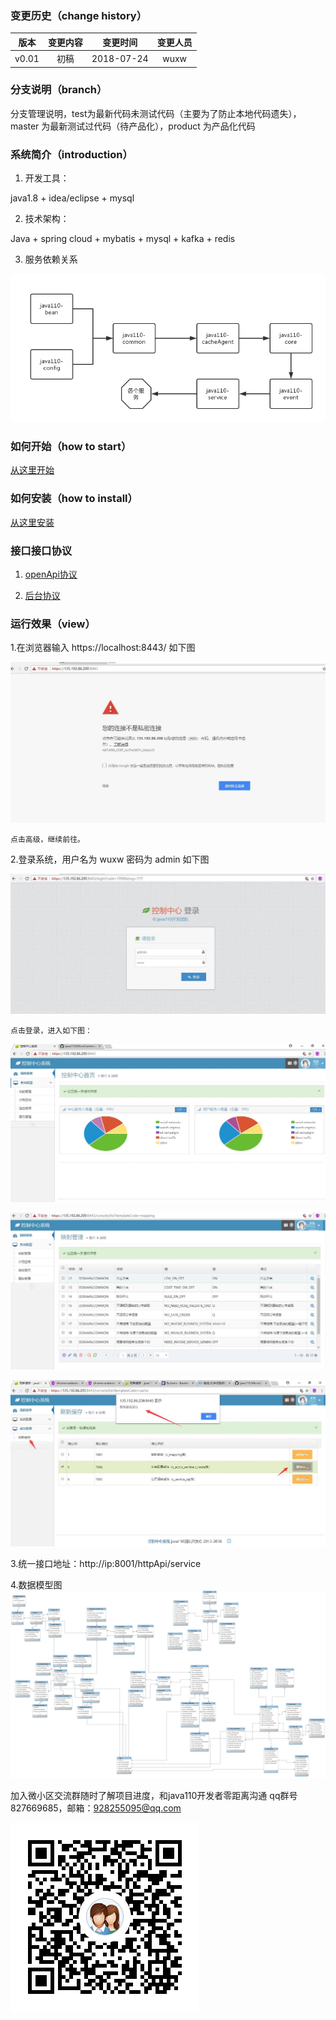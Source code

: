 ### 变更历史（change history）
版本|变更内容|变更时间|变更人员
:-: | :-: | :-: | :-:
v0.01|初稿|2018-07-24|wuxw

### 分支说明（branch）

分支管理说明，test为最新代码未测试代码（主要为了防止本地代码遗失），master 为最新测试过代码（待产品化），product 为产品化代码

### 系统简介（introduction）
1. 开发工具：

java1.8 + idea/eclipse + mysql 

2. 技术架构：

Java + spring cloud + mybatis + mysql + kafka + redis

3. 服务依赖关系

![image](dependencies.png)

### 如何开始（how to start）

[从这里开始](java110-doc/Readme.md)

### 如何安装（how to install）

[从这里安装](java110-doc/install.md)

### 接口接口协议

1. [openApi协议](java110-doc/api/Readme.md)

2. [后台协议](java110-doc/services/Readme.md)

### 运行效果（view）
1.在浏览器输入 https://localhost:8443/ 如下图

![image](WebService/doc/img/20180507230124.jpg)

    点击高级，继续前往。

2.登录系统，用户名为 wuxw 密码为 admin  如下图

![image](WebService/doc/img/20180507230330.jpg)

    点击登录，进入如下图：
    
  ![image](WebService/doc/img/20180507231045.jpg)
  
  ![image](WebService/doc/img/20180509223107.jpg)
  
  ![image](WebService/doc/img/20180511010848.jpg)


3.统一接口地址：http://ip:8001/httpApi/service

4.数据模型图
![image](dataModel.png)

加入微小区交流群随时了解项目进度，和java110开发者零距离沟通 qq群号 827669685，邮箱：928255095@qq.com

![image](MicroCommunity_qq.png)


